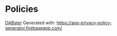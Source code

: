 # Policies

[DABster](/dabster/privacypolicy.md)
Generated with: https://app-privacy-policy-generator.firebaseapp.com/

<!---
https://torstenh82.github.io/docs/
-->
